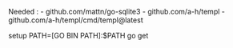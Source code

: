 Needed : 
    - github.com/mattn/go-sqlite3
    - github.com/a-h/templ
    - github.com/a-h/templ/cmd/templ@latest

setup
    PATH=[GO BIN PATH]:$PATH
    go get
